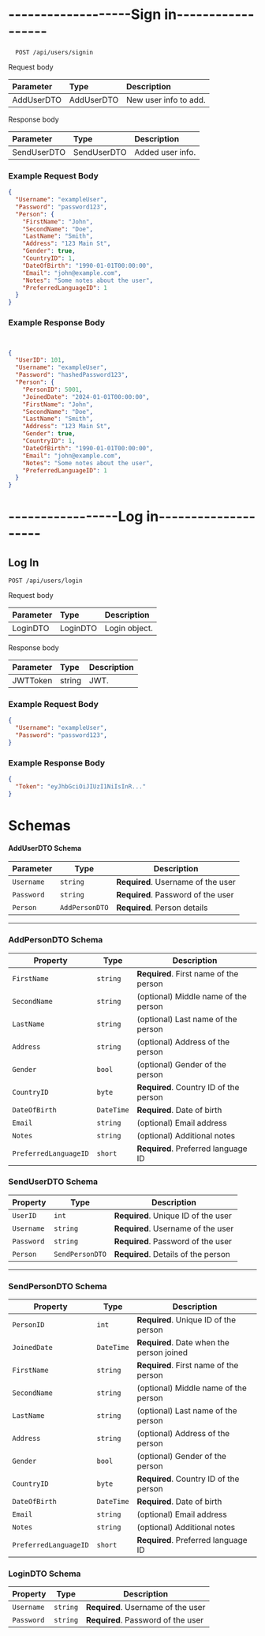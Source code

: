 

# -------------------Sign in------------------

```http
  POST /api/users/signin
```


Request body

| Parameter | Type     | Description                       |
| :-------- | :------- | :-------------------------------- |
| AddUserDTO | AddUserDTO |New user info to add.



Response body

| Parameter | Type     | Description                       |
| :-------- | :------- | :-------------------------------- |
| SendUserDTO  | SendUserDTO   | Added user info.


### Example Request Body

```json
{
  "Username": "exampleUser",
  "Password": "password123",
  "Person": {
    "FirstName": "John",
    "SecondName": "Doe",
    "LastName": "Smith",
    "Address": "123 Main St",
    "Gender": true,
    "CountryID": 1,
    "DateOfBirth": "1990-01-01T00:00:00",
    "Email": "john@example.com",
    "Notes": "Some notes about the user",
    "PreferredLanguageID": 1
  }
}

```
### Example Response Body
```json


{
  "UserID": 101,
  "Username": "exampleUser",
  "Password": "hashedPassword123",
  "Person": {
    "PersonID": 5001,
    "JoinedDate": "2024-01-01T00:00:00",
    "FirstName": "John",
    "SecondName": "Doe",
    "LastName": "Smith",
    "Address": "123 Main St",
    "Gender": true,
    "CountryID": 1,
    "DateOfBirth": "1990-01-01T00:00:00",
    "Email": "john@example.com",
    "Notes": "Some notes about the user",
    "PreferredLanguageID": 1
  }
}


```

# -----------------Log in--------------------
## Log In

```http
POST /api/users/login
```

Request body

| Parameter | Type     | Description                       |
| :-------- | :------- | :-------------------------------- |
| LoginDTO | LoginDTO |Login object.



Response body

| Parameter | Type     | Description                       |
| :-------- | :------- | :-------------------------------- |
| JWTToken  | string   | JWT.


### Example Request Body

```json
{
  "Username": "exampleUser",
  "Password": "password123",
}

```
### Example Response Body

```json
{
  "Token": "eyJhbGciOiJIUzI1NiIsInR..."
}

```




# Schemas 

#### AddUserDTO Schema

| Parameter | Type           | Description                            |
|-----------|----------------|----------------------------------------|
| `Username` | `string`      | **Required**. Username of the user     |
| `Password` | `string`      | **Required**. Password of the user     |
| `Person`   | `AddPersonDTO` | **Required**. Person details         |

---

### AddPersonDTO Schema

| Property             | Type       | Description                                |
|----------------------|------------|--------------------------------------------|
| `FirstName`          | `string`   | **Required**. First name of the person     |
| `SecondName`         | `string`   | (optional) Middle name of the person       |
| `LastName`           | `string`   | (optional) Last name of the person         |
| `Address`            | `string`   | (optional) Address of the person           |
| `Gender`             | `bool`     | (optional) Gender of the person            |
| `CountryID`          | `byte`     | **Required**. Country ID of the person     |
| `DateOfBirth`        | `DateTime` | **Required**. Date of birth                |
| `Email`              | `string`   | (optional) Email address                   |
| `Notes`              | `string`   | (optional) Additional notes                |
| `PreferredLanguageID`| `short`    | **Required**. Preferred language ID        |




### SendUserDTO Schema

| Property  | Type             | Description                               |
|-----------|------------------|-------------------------------------------|
| `UserID`  | `int`            | **Required**. Unique ID of the user       |
| `Username`| `string`         | **Required**. Username of the user        |
| `Password`| `string`         | **Required**. Password of the user        |
| `Person`  | `SendPersonDTO`  | **Required**. Details of the person       |

---

### SendPersonDTO Schema

| Property             | Type       | Description                                |
|----------------------|------------|--------------------------------------------|
| `PersonID`           | `int`      | **Required**. Unique ID of the person      |
| `JoinedDate`         | `DateTime` | **Required**. Date when the person joined  |
| `FirstName`          | `string`   | **Required**. First name of the person     |
| `SecondName`         | `string`   | (optional) Middle name of the person       |
| `LastName`           | `string`   | (optional) Last name of the person         |
| `Address`            | `string`   | (optional) Address of the person           |
| `Gender`             | `bool`     | (optional) Gender of the person            |
| `CountryID`          | `byte`     | **Required**. Country ID of the person     |
| `DateOfBirth`        | `DateTime` | **Required**. Date of birth                |
| `Email`              | `string`   | (optional) Email address                   |
| `Notes`              | `string`   | (optional) Additional notes                |
| `PreferredLanguageID`| `short`    | **Required**. Preferred language ID        |




### LoginDTO Schema
| Property  | Type             | Description                               |
|-----------|------------------|-------------------------------------------|
| `Username`| `string`         | **Required**. Username of the user        |
| `Password`| `string`         | **Required**. Password of the user        |
 
